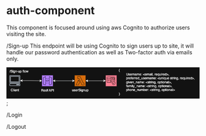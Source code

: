 # auth-component

This component is focused around using aws Cognito to authorize users visiting the site.

/Sign-up
This endpoint will be using Cognito to sign users up to site, it will handle our password authentication as well as Two-factor auth via emails only.

![Sign-Up Flow](./assets/auth-Component-sign-up.png);

/Login

/Logout
